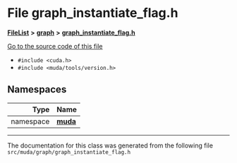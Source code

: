 

# File graph\_instantiate\_flag.h



[**FileList**](files.md) **>** [**graph**](dir_946c6946a1291bae853a7ff8b793a277.md) **>** [**graph\_instantiate\_flag.h**](graph__instantiate__flag_8h.md)

[Go to the source code of this file](graph__instantiate__flag_8h_source.md)



* `#include <cuda.h>`
* `#include <muda/tools/version.h>`













## Namespaces

| Type | Name |
| ---: | :--- |
| namespace | [**muda**](namespacemuda.md) <br> |





















































------------------------------
The documentation for this class was generated from the following file `src/muda/graph/graph_instantiate_flag.h`

